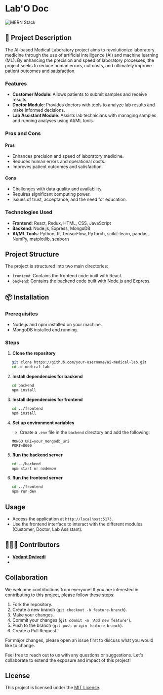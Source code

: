 # Lab'O Doc

![MERN Stack](https://img.shields.io/badge/MERN-Stack-brightgreen?style=flat&logo=react&logoColor=white)


## 📜 Project Description

The AI-based Medical Laboratory project aims to revolutionize laboratory medicine through the use of artificial intelligence (AI) and machine learning (ML). By enhancing the precision and speed of laboratory processes, the project seeks to reduce human errors, cut costs, and ultimately improve patient outcomes and satisfaction.

### Features

- **Customer Module**: Allows patients to submit samples and receive results.
- **Doctor Module**: Provides doctors with tools to analyze lab results and make informed decisions.
- **Lab Assistant Module**: Assists lab technicians with managing samples and running analyses using AI/ML tools.

### Pros and Cons

#### Pros

- Enhances precision and speed of laboratory medicine.
- Reduces human errors and operational costs.
- Improves patient outcomes and satisfaction.

#### Cons

- Challenges with data quality and availability.
- Requires significant computing power.
- Issues of trust, acceptance, and the need for education.

### Technologies Used

- **Frontend**: React, Redux, HTML, CSS, JavaScript
- **Backend**: Node.js, Express, MongoDB
- **AI/ML Tools**: Python, R, TensorFlow, PyTorch, scikit-learn, pandas, NumPy, matplotlib, seaborn

## Project Structure

The project is structured into two main directories:

- `frontend`: Contains the frontend code built with React.
- `backend`: Contains the backend code built with Node.js and Express.

## 📦 Installation

### Prerequisites

- Node.js and npm installed on your machine.
- MongoDB installed and running.

### Steps

1. **Clone the repository**

```bash
   git clone https://github.com/your-username/ai-medical-lab.git
   cd ai-medical-lab
```

2. **Install dependencies for backend**

```bash
   cd backend
   npm install
```

3. **Install dependencies for frontend**

```bash
   cd ../frontend
   npm install
```

4. **Set up environment variables**

   - Create a `.env` file in the `backend` directory and add the following:

```text
   MONGO_URI=your_mongodb_uri
   PORT=8000
```

5. **Run the backend server**

```bash
   cd ../backend
   npm start or nodemon
```

6. **Run the frontend server**

```bash
   cd ../frontend
   npm run dev
```

## Usage

- Access the application at `http://localhost:5173`.
- Use the frontend interface to interact with the different modules (Customer, Doctor, Lab Assistant).

## 👨🏻‍💻 Contributors

- **[Vedant Dwivedi](https://github.com/)**
- **[ ](https://github.com/)**

## Collaboration

We welcome contributions from everyone! If you are interested in contributing to this project, please follow these steps:

1. Fork the repository.
2. Create a new branch (`git checkout -b feature-branch`).
3. Make your changes.
4. Commit your changes (`git commit -m 'Add new feature'`).
5. Push to the branch (`git push origin feature-branch`).
6. Create a Pull Request.

For major changes, please open an issue first to discuss what you would like to change.

Feel free to reach out to us with any questions or suggestions. Let's collaborate to extend the exposure and impact of this project!


## License

This project is licensed under the [MIT License](https://github.com/vedant-dwivedi/Lab-O-Doc/blob/main/LICENSE).